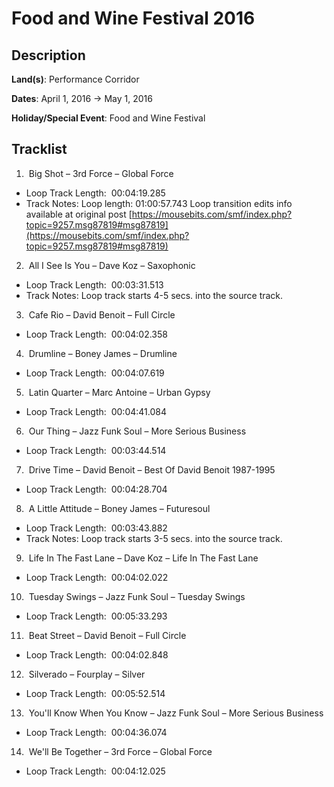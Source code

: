# Food and Wine Festival 2016

## Description

**Land(s)**: Performance Corridor

**Dates**: April 1, 2016 → May 1, 2016

**Holiday/Special Event**: Food and Wine Festival

## Tracklist

1.  Big Shot – 3rd Force – Global Force 
- Loop Track Length:  00:04:19.285
- Track Notes: Loop length: 01:00:57.743
Loop transition edits info available at original post [https://mousebits.com/smf/index.php?topic=9257.msg87819#msg87819](https://mousebits.com/smf/index.php?topic=9257.msg87819#msg87819)

2.  All I See Is You – Dave Koz – Saxophonic 
- Loop Track Length:  00:03:31.513
- Track Notes: Loop track starts 4-5 secs. into the source track.

3.  Cafe Rio – David Benoit – Full Circle 
- Loop Track Length:  00:04:02.358

4.  Drumline – Boney James – Drumline 
- Loop Track Length:  00:04:07.619

5.  Latin Quarter – Marc Antoine – Urban Gypsy 
- Loop Track Length:  00:04:41.084

6.  Our Thing – Jazz Funk Soul – More Serious Business 
- Loop Track Length:  00:03:44.514

7.  Drive Time – David Benoit – Best Of David Benoit 1987-1995 
- Loop Track Length:  00:04:28.704

8.  A Little Attitude – Boney James – Futuresoul 
- Loop Track Length:  00:03:43.882
- Track Notes: Loop track starts 3-5 secs. into the source track.

9.  Life In The Fast Lane – Dave Koz – Life In The Fast Lane 
- Loop Track Length:  00:04:02.022

10.  Tuesday Swings – Jazz Funk Soul – Tuesday Swings 
- Loop Track Length:  00:05:33.293

11.  Beat Street – David Benoit – Full Circle 
- Loop Track Length:  00:04:02.848

12.  Silverado – Fourplay – Silver 
- Loop Track Length:  00:05:52.514

13.  You'll Know When You Know – Jazz Funk Soul – More Serious Business 
- Loop Track Length:  00:04:36.074

14.  We'll Be Together – 3rd Force – Global Force 
- Loop Track Length:  00:04:12.025
